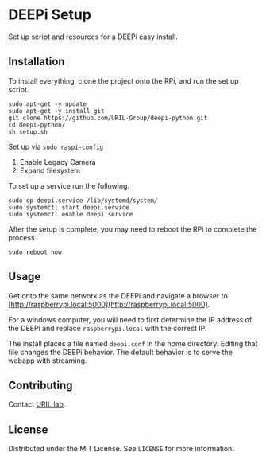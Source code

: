 # DEEPi Setup #

Set up script and resources for a DEEPi easy install.

## Installation ##

To install everything, clone the project onto the RPi, and
run the set up script.


```
sudo apt-get -y update
sudo apt-get -y install git
git clone https://github.com/URIL-Group/deepi-python.git
cd deepi-python/
sh setup.sh
```

Set up via `sudo raspi-config`

1. Enable Legacy Camera
2. Expand filesystem


To set up a service run the following.
```
sudo cp deepi.service /lib/systemd/system/
sudo systemctl start deepi.service
sudo systemctl enable deepi.service
```

After the setup is complete, you may need to reboot the RPi to
complete the process.

```
sudo reboot now
```

## Usage ##

Get onto the same network as the DEEPi and navigate a browser to
[http://raspberrypi.local:5000](http://raspberrypi.local:5000).

For a windows computer, you will need to first determine the IP address of the
DEEPi and replace `raspberrypi.local` with the correct IP.

The install places a file named `deepi.conf` in the home
directory. Editing that file changes the DEEPi behavior. The default
behavior is to serve the webapp with streaming.

## Contributing ##

Contact [URIL lab](https://web.uri.edu/uril/).

## License ##

Distributed under the MIT License. See `LICENSE` for more information.
